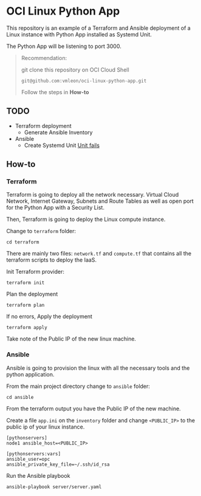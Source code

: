 # OCI Linux Python App

This repository is an example of a Terraform and Ansible deployment of a Linux instance with Python App installed as Systemd Unit.

The Python App will be listening to port 3000.

> Recommendation:
> 
> git clone this repository on OCI Cloud Shell
> 
>   `git@github.com:vmleon/oci-linux-python-app.git`
> 
> Follow the steps in **How-to**

## TODO

- Terraform deployment
  - Generate Ansible Inventory
- Ansible
  - Create Systemd Unit [Unit fails](./ansible/server/roles/server/files/app.service)

## How-to

### Terraform

Terraform is going to deploy all the network necessary. Virtual Cloud Network, Internet Gateway, Subnets and Route Tables as well as open port for the Python App with a Security List.

Then, Terraform is going to deploy the Linux compute instance.

Change to `terraform` folder:

```
cd terraform
```

There are mainly two files: `network.tf` and `compute.tf` that contains all the terraform scripts to deploy the IaaS.

Init Terraform provider:
```
terraform init
```

Plan the deployment
```
terraform plan
```

If no errors, Apply the deployment
```
terraform apply
```

Take note of the Public IP of the new linux machine.

### Ansible

Ansible is going to provision the linux with all the necessary tools and the python application.

From the main project directory change to `ansible` folder:

```
cd ansible
```

From the terraform output you have the Public IP of the new machine.

Create a file `app.ini` on the `inventory` folder and change `<PUBLIC_IP>` to the public ip of your linux instance.

```
[pythonservers]
node1 ansible_host=<PUBLIC_IP>

[pythonservers:vars]
ansible_user=opc
ansible_private_key_file=~/.ssh/id_rsa
```

Run the Ansible playbook
```
ansible-playbook server/server.yaml
```